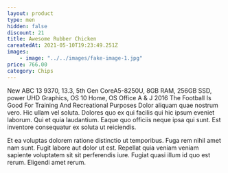 ```yaml
---
layout: product
type: men
hidden: false
discount: 21
title: Awesome Rubber Chicken
careatedAt: 2021-05-10T19:23:49.251Z
images:
    - image: "../../images/fake-image-1.jpg"
price: 766.00
category: Chips
---
```

New ABC 13 9370, 13.3, 5th Gen CoreA5-8250U, 8GB RAM, 256GB SSD, power UHD Graphics, OS 10 Home, OS Office A & J 2016
The Football Is Good For Training And Recreational Purposes
Dolor aliquam quae nostrum vero. Hic ullam vel soluta. Dolores quo ex qui facilis qui hic ipsum eveniet laborum. Qui et quia laudantium. Eaque quo officiis neque ipsa qui sunt. Est inventore consequatur ex soluta ut reiciendis.
 Et ea voluptas dolorem ratione distinctio ut temporibus. Fuga rem nihil amet nam sunt. Fugit labore aut dolor ut est. Repellat quia veniam veniam sapiente voluptatem sit sit perferendis iure. Fugiat quasi illum id quo est rerum. Eligendi amet rerum.
